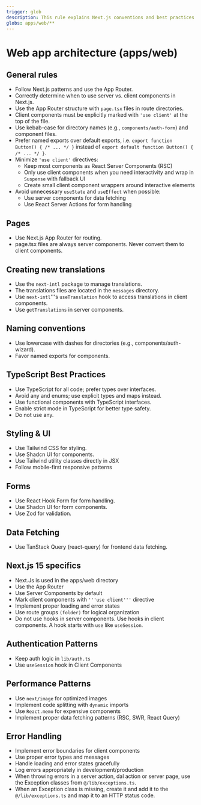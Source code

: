 ```yaml
---
trigger: glob
description: This rule explains Next.js conventions and best practices for fullstack development.
globs: apps/web/**
---
```


# Web app architecture (apps/web)

## General rules

- Follow Next.js patterns and use the App Router.
- Correctly determine when to use server vs. client components in Next.js.
- Use the App Router structure with `page.tsx` files in route directories.
- Client components must be explicitly marked with `'use client'` at the top of the file.
- Use kebab-case for directory names (e.g., `components/auth-form`) and component files.
- Prefer named exports over default exports, i.e. `export function Button() { /* ... */ }` instead of `export default function Button() { /* ... */ }`.
- Minimize `'use client'` directives:
  - Keep most components as React Server Components (RSC)
  - Only use client components when you need interactivity and wrap in `Suspense` with fallback UI
  - Create small client component wrappers around interactive elements
- Avoid unnecessary `useState` and `useEffect` when possible:
  - Use server components for data fetching
  - Use React Server Actions for form handling

## Pages

- Use Next.js App Router for routing.
- page.tsx files are always server components. Never convert them to client components.

## Creating new translations

- Use the `next-intl` package to manage translations.
- The translations files are located in the `messages` directory.
- Use `next-intl`'''s `useTranslation` hook to access translations in client components.
- Use `getTranslations` in server components.

## Naming conventions

- Use lowercase with dashes for directories (e.g., components/auth-wizard).
- Favor named exports for components.

## TypeScript Best Practices

- Use TypeScript for all code; prefer types over interfaces.
- Avoid any and enums; use explicit types and maps instead.
- Use functional components with TypeScript interfaces.
- Enable strict mode in TypeScript for better type safety.
- Do not use any.

## Styling & UI

- Use Tailwind CSS for styling.
- Use Shadcn UI for components.
- Use Tailwind utility classes directly in JSX
- Follow mobile-first responsive patterns

## Forms

- Use React Hook Form for form handling.
- Use Shadcn UI for form components.
- Use Zod for validation.

## Data Fetching

- Use TanStack Query (react-query) for frontend data fetching.

## Next.js 15 specifics

- Next.Js is used in the apps/web directory
- Use the App Router
- Use Server Components by default
- Mark client components with `'''use client'''` directive
- Implement proper loading and error states
- Use route groups `(folder)` for logical organization
- Do not use hooks in server components. Use hooks in client components. A hook starts with `use` like `useSession`.

## Authentication Patterns

- Keep auth logic in `lib/auth.ts`
- Use `useSession` hook in Client Components

## Performance Patterns

- Use `next/image` for optimized images
- Implement code splitting with `dynamic` imports
- Use `React.memo` for expensive components
- Implement proper data fetching patterns (RSC, SWR, React Query)

## Error Handling

- Implement error boundaries for client components
- Use proper error types and messages
- Handle loading and error states gracefully
- Log errors appropriately in development/production
- When throwing errors in a server action, dal action or server page, use the Exception classes from `@/lib/exceptions.ts`.
- When an Exception class is missing, create it and add it to the `@/lib/exceptions.ts` and map it to an HTTP status code.
